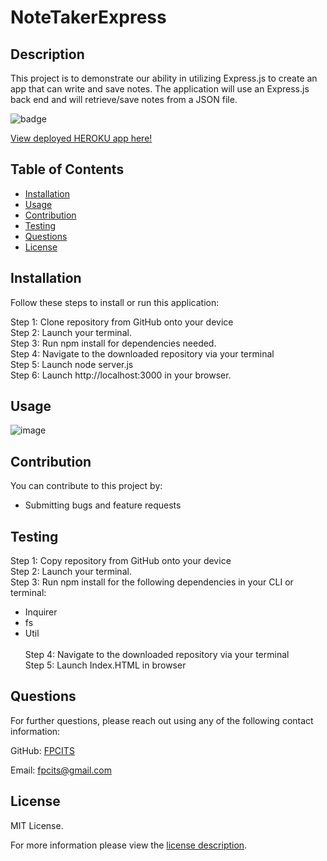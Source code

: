 # NoteTakerExpress

## Description

This project is to demonstrate our ability in utilizing Express.js to create an app that can write and save notes. The application will use an Express.js back end and will retrieve/save notes from a JSON file.

![badge](https://img.shields.io/badge/license-MITLicense-brightorange)

[View deployed HEROKU app here!](https://notetakerexpressapp-sara.herokuapp.com/)


## Table of Contents
  - [Installation](#installation)
  - [Usage](#usage)
  - [Contribution](#contribution)
  - [Testing](#testing)
  - [Questions](#questions)
  - [License](#license)
    
    
## Installation
    
  Follow these steps to install or run this application:

 Step 1: Clone repository from GitHub onto your device <br>
 Step 2: Launch your terminal. <br>
 Step 3: Run npm install for dependencies needed. <br>
 Step 4: Navigate to the downloaded repository via your terminal<br>
 Step 5: Launch node server.js<br>
 Step 6: Launch http://localhost:3000 in your browser.

      
## Usage

  
  ![image](./Develop/images/Walkthrough.gif)

      
## Contribution

You can contribute to this project by:
- Submitting bugs and feature requests

      
## Testing


 Step 1: Copy repository from GitHub onto your device <br>
 Step 2: Launch your terminal. <br>
 Step 3: Run npm install for the following dependencies in your CLI or terminal:<br>
- Inquirer<br>
- fs<br>
- Util <br><br>
 Step 4: Navigate to the downloaded repository via your terminal<br>
 Step 5: Launch Index.HTML in browser
      
## Questions
      
  For further questions, please reach out using any of the following contact information:
  
  GitHub: [FPCITS](https://github.com/FPCITS)

  Email: [fpcits@gmail.com](mailto:fpcits@gmail.com)
    
## License

      
  MIT License.
      
  For more information please view the [license description](https://choosealicense.com/licenses/mit/).
  
  